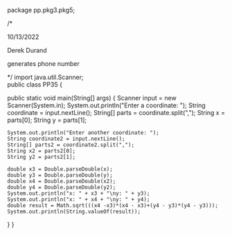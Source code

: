 package pp.pkg3.pkg5;

/*

10/13/2022

Derek Durand

generates phone number

*/
   import java.util.Scanner;  
public class PP35 {



public static void main(String[] args) {
    Scanner input = new Scanner(System.in);
    System.out.println("Enter a coordinate: ");
    String coordinate = input.nextLine();
    String[] parts = coordinate.split(",");
    String x = parts[0];
    String y = parts[1];
    
    System.out.println("Enter another coordinate: ");
    String coordinate2 = input.nextLine();
    String[] parts2 = coordinate2.split(",");
    String x2 = parts2[0];
    String y2 = parts2[1];
    
    double x3 = Double.parseDouble(x); 
    double y3 = Double.parseDouble(y);
    double x4 = Double.parseDouble(x2);
    double y4 = Double.parseDouble(y2);
    System.out.println("x: " + x3 + "\ny: " + y3);
    System.out.println("x: " + x4 + "\ny: " + y4);
    double result = Math.sqrt(((x4 -x3)*(x4 - x3)+(y4 - y3)*(y4 - y3)));
    System.out.println(String.valueOf(result));
}
}

